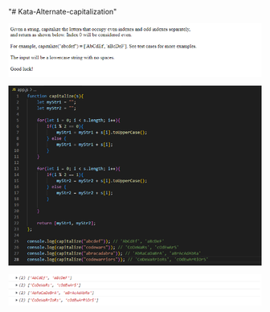 "# Kata-Alternate-capitalization" 

![screen image](pic.png)

![code image](code.png)

![console image](console.png)